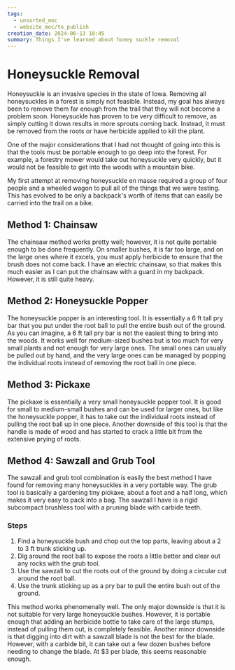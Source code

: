 ```yaml
---
tags:
  - unsorted_moc
  - website_moc/to_publish
creation_date: 2024-06-13 10:45
summary: Things I've learned about honey suckle removal
---
```


# Honeysuckle Removal 

Honeysuckle is an invasive species in the state of Iowa. Removing all honeysuckles in a forest is simply not feasible. Instead, my goal has always been to remove them far enough from the trail that they will not become a problem soon. Honeysuckle has proven to be very difficult to remove, as simply cutting it down results in more sprouts coming back. Instead, it must be removed from the roots or have herbicide applied to kill the plant.

One of the major considerations that I had not thought of going into this is that the tools must be portable enough to go deep into the forest. For example, a forestry mower would take out honeysuckle very quickly, but it would not be feasible to get into the woods with a mountain bike.

My first attempt at removing honeysuckle en masse required a group of four people and a wheeled wagon to pull all of the things that we were testing. This has evolved to be only a backpack's worth of items that can easily be carried into the trail on a bike.

## Method 1: Chainsaw

The chainsaw method works pretty well; however, it is not quite portable enough to be done frequently. On smaller bushes, it is far too large, and on the large ones where it excels, you must apply herbicide to ensure that the brush does not come back. I have an electric chainsaw, so that makes this much easier as I can put the chainsaw with a guard in my backpack. However, it is still quite heavy.

## Method 2: Honeysuckle Popper

The honeysuckle popper is an interesting tool. It is essentially a 6 ft tall pry bar that you put under the root ball to pull the entire bush out of the ground. As you can imagine, a 6 ft tall pry bar is not the easiest thing to bring into the woods. It works well for medium-sized bushes but is too much for very small plants and not enough for very large ones. The small ones can usually be pulled out by hand, and the very large ones can be managed by popping the individual roots instead of removing the root ball in one piece.

## Method 3: Pickaxe

The pickaxe is essentially a very small honeysuckle popper tool. It is good for small to medium-small bushes and can be used for larger ones, but like the honeysuckle popper, it has to take out the individual roots instead of pulling the root ball up in one piece. Another downside of this tool is that the handle is made of wood and has started to crack a little bit from the extensive prying of roots.

## Method 4: Sawzall and Grub Tool

The sawzall and grub tool combination is easily the best method I have found for removing many honeysuckles in a very portable way. The grub tool is basically a gardening tiny pickaxe, about a foot and a half long, which makes it very easy to pack into a bag. The sawzall I have is a rigid subcompact brushless tool with a pruning blade with carbide teeth.

### Steps

1. Find a honeysuckle bush and chop out the top parts, leaving about a 2 to 3 ft trunk sticking up.
2. Dig around the root ball to expose the roots a little better and clear out any rocks with the grub tool.
3. Use the sawzall to cut the roots out of the ground by doing a circular cut around the root ball.
4. Use the trunk sticking up as a pry bar to pull the entire bush out of the ground.

This method works phenomenally well. The only major downside is that it is not suitable for very large honeysuckle bushes. However, it is portable enough that adding an herbicide bottle to take care of the large stumps, instead of pulling them out, is completely feasible. Another minor downside is that digging into dirt with a sawzall blade is not the best for the blade. However, with a carbide bit, it can take out a few dozen bushes before needing to change the blade. At $3 per blade, this seems reasonable enough.